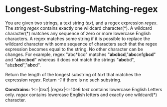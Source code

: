 # Longest-Substring-Matching-regex  
  
You are given two strings, a text string *text*, and a regex expression *regex*.
The string *regex* contains exactly one wildcard character(\*). A wildcard character(\*) 
matches any sequence of zero or more lowercase English characters. A regex matches some string
if it is possible to replace the wildcard character with some sequence of characters such that
the regex expression becomes equal to the string.
No other character can be changes. For example, regex "abc*bcd" matches
"**abcbcd**,"**abc**cefg**bcd**" and "**abc**c**bcd**" whereas it does not match the strings
"**abc**bd", "abz**bcd**","**abc**d".  
  
Return the length of the longest substring of *text* that matches the expression *regex*.
Return *-1* if there is no such substring.  
  
**Constrains:**
1<=|*text*|.|*regex*|<=10e6
*text* contains lowercase English Letters only.
*regex* contains lowercase English letters and exactly one wildcard(\*) character.
